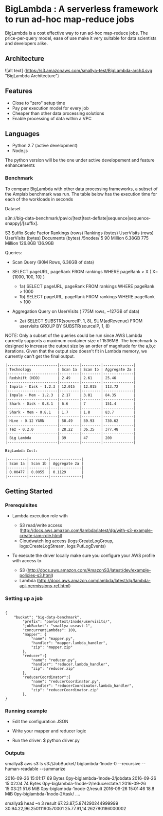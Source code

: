 # BigLambda : A serverless framework to run ad-hoc map-reduce jobs

BigLambda is a cost effective way to run ad-hoc map-reduce jobs. The price-per-query model, ease of use make it very suitable for data scientists and developers alike. 

## Architecture

![alt text] (https://s3.amazonaws.com/smallya-test/BigLambda-arch4.svg "BigLambda Architecture")


## Features

* Close to "zero" setup time
* Pay per execution model for every job
* Cheaper than other data processing solutions
* Enable processing of data within a VPC

## Languages
* Python 2.7 (active development)
* Node.js

The python version will be the one under active developement and feature enhancements

### Benchmark

To compare BigLambda with other data processing frameworks, a subset of the Amplab benchmark was run. The table below
has the execution time for each of the workloads in seconds 

Dataset

s3n://big-data-benchmark/pavlo/[text|text-deflate|sequence|sequence-snappy]/[suffix].

S3 Suffix   Scale Factor    Rankings (rows) Rankings (bytes)    UserVisits (rows)   UserVisits (bytes)  Documents (bytes)
/5nodes/    5               90 Million      6.38GB              775 Million         126.8GB             136.9GB

Queries:

* Scan Query  (90M Rows, 6.36GB of data)
* SELECT pageURL, pageRank FROM rankings WHERE pageRank > X   ( X= {1000, 100, 10} )

    * 1a) SELECT pageURL, pageRank FROM rankings WHERE pageRank > 1000   
    * 1b) SELECT pageURL, pageRank FROM rankings WHERE pageRank > 100   


* Aggregation Query on UserVisits ( 775M rows, ~127GB of data)
    * 2a) SELECT SUBSTR(sourceIP, 1, 8), SUM(adRevenue) FROM uservisits GROUP BY SUBSTR(sourceIP, 1, 8)


NOTE: Only a subset of the queries could be run since AWS Lambda currently supports a maximum container size of 1536MB. The benchmark is designed to increase the output size by an order of magnitude for the a,b,c iterations. Given that the output size doesn't fit in Lambda memory, we currently can't get the final output. 

```
|-----------------------|---------|---------|--------------|
| Technology            | Scan 1a | Scan 1b | Aggregate 2a | 
|-----------------------|---------|---------|--------------|
| Redshift (HDD)        | 2.49    | 2.61    | 25.46        |
|-----------------------|---------|---------|--------------|
| Impala - Disk - 1.2.3 | 12.015  | 12.015  | 113.72       |
|-----------------------|---------|---------|--------------|
| Impala - Mem - 1.2.3  | 2.17    | 3.01    | 84.35        |
|-----------------------|---------|---------|--------------|
| Shark - Disk - 0.8.1  | 6.6     | 7       | 151.4        |
|-----------------------|---------|---------|--------------|
| Shark - Mem - 0.8.1   | 1.7     | 1.8     | 83.7         |
|-----------------------|---------|---------|--------------|
| Hive - 0.12 YARN      | 50.49   | 59.93   | 730.62       |
|-----------------------|---------|---------|--------------|
| Tez - 0.2.0           | 28.22   | 36.35   | 377.48       |
|-----------------------|---------|---------|--------------|
| Big Lambda            | 39      | 47      | 200          |   
|-----------------------|---------|---------|--------------|

BigLambda Cost:

|---------|---------|--------------|
| Scan 1a | Scan 1b | Aggregate 2a | 
|---------|---------|--------------|
| 0.00477 | 0.0055  | 0.1129       |   
|---------|---------|--------------|
```

## Getting Started

### Prerequisites

* Lambda execution role with 
    * S3 read/write access (http://docs.aws.amazon.com/lambda/latest/dg/with-s3-example-create-iam-role.html)
    * Cloudwatch log access (logs:CreateLogGroup, logs:CreateLogStream, logs:PutLogEvents)

* To execute the driver locally make sure you configure your AWS profile with access to 
    * S3 (http://docs.aws.amazon.com/AmazonS3/latest/dev/example-policies-s3.html)
    * Lambda (http://docs.aws.amazon.com/lambda/latest/dg/lambda-api-permissions-ref.html)

### Setting up a job

```

{
    "bucket": "big-data-benchmark",
        "prefix": "pavlo/text/1node/uservisits/",
        "jobBucket": "smallya-useast-1",
        "concurrentLambdas": 100,
        "mapper": {
            "name": "mapper.py",
            "handler": "mapper.lambda_handler",
            "zip": "mapper.zip"
        },
        "reducer":{
            "name": "reducer.py",
            "handler": "reducer.lambda_handler",
            "zip": "reducer.zip"
        },
        "reducerCoordinator":{
            "name": "reducerCoordinator.py",
            "handler": "reducerCoordinator.lambda_handler",
            "zip": "reducerCoordinator.zip"
        },
}

```

### Running example

* Edit the configuration JSON 
* Write your mapper and reducer logic

* Run the driver: $ python driver.py

### Outputs 

smallya$ aws s3 ls s3://JobBucket/ biglambda-1node-0 --recursive --human-readable --summarize

2016-09-26 15:01:17   69 Bytes 0py-biglambda-1node-2/jobdata
2016-09-26 15:02:04   74 Bytes 0py-biglambda-1node-2/reducerstate.1
2016-09-26 15:03:21   51.6 MiB 0py-biglambda-1node-2/result 
2016-09-26 15:01:46   18.8 MiB 0py-biglambda-1node-2/task/
….

smallya$ head –n 3 result 
67.23.87,5.874290244999999
30.94.22,96.25011190570001
25.77.91,14.262780186000002


